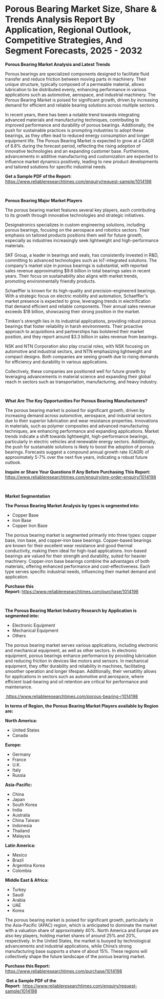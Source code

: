 <p><h1>Porous Bearing Market Size, Share & Trends Analysis Report By Application, Regional Outlook, Competitive Strategies, And Segment Forecasts, 2025 - 2032</h1></p><p><strong>Porous Bearing Market Analysis and Latest Trends</strong></p>
<p><p>Porous bearings are specialized components designed to facilitate fluid transfer and reduce friction between moving parts in machinery. Their unique structure, typically composed of a permeable material, allows lubrication to be distributed evenly, enhancing performance in various applications such as automotive, aerospace, and industrial machinery. The Porous Bearing Market is poised for significant growth, driven by increasing demand for efficient and reliable bearing solutions across multiple sectors.</p><p>In recent years, there has been a notable trend towards integrating advanced materials and manufacturing techniques, contributing to improved performance and durability of porous bearings. Additionally, the push for sustainable practices is prompting industries to adopt these bearings, as they often lead to reduced energy consumption and longer equipment life. The Porous Bearing Market is expected to grow at a CAGR of 8.8% during the forecast period, reflecting the rising adoption of innovative technologies and an expanding customer base. Furthermore, advancements in additive manufacturing and customization are expected to influence market dynamics positively, leading to new product developments and tailored solutions for specific industrial needs.</p></p>
<p><strong>Get a Sample PDF of the Report:&nbsp;</strong> <a href="https://www.reliableresearchtimes.com/enquiry/request-sample/1014198?utm_campaign=2768&utm_medium=2&utm_source=Github&utm_content=ia&utm_term=17042025&utm_id=porous-bearing">https://www.reliableresearchtimes.com/enquiry/request-sample/1014198</a></p>
<p>&nbsp;</p>
<p><strong>Porous Bearing Major Market Players</strong></p>
<p><p>The porous bearing market features several key players, each contributing to its growth through innovative technologies and strategic initiatives. </p><p>Designatronics specializes in custom engineering solutions, including porous bearings, focusing on the aerospace and robotics sectors. Their emphasis on tailored products positions them well for future growth, especially as industries increasingly seek lightweight and high-performance materials.</p><p>SKF Group, a leader in bearings and seals, has consistently invested in R&D, committing to advanced technologies such as IoT-integrated solutions. The company's market size in porous bearings is substantial, with reported sales revenue approximating $9.6 billion in total bearings sales in recent years. Their focus on sustainability also aligns with market trends, promoting environmentally friendly products.</p><p>Schaeffler is known for its high-quality and precision-engineered bearings. With a strategic focus on electric mobility and automation, Schaeffler's market presence is expected to grow, leveraging trends in electrification that demand efficient and reliable components. Their annual sales revenue exceeds $18 billion, showcasing their strong position in the market.</p><p>Timken's strength lies in its industrial applications, providing robust porous bearings that foster reliability in harsh environments. Their proactive approach to acquisitions and partnerships has bolstered their market position, and they report around $3.3 billion in sales revenue from bearings.</p><p>NSK and NTN Corporation also play crucial roles, with NSK focusing on automotive and industrial sectors, and NTN emphasizing lightweight and compact designs. Both companies are seeing growth due to rising demands for efficiency and durability in various applications.</p><p>Collectively, these companies are positioned well for future growth by leveraging advancements in material science and expanding their global reach in sectors such as transportation, manufacturing, and heavy industry.</p></p>
<p>&nbsp;</p>
<p><strong>What Are The Key Opportunities For Porous Bearing Manufacturers?</strong></p>
<p><p>The porous bearing market is poised for significant growth, driven by increasing demand across automotive, aerospace, and industrial sectors due to their superior lubrication and wear resistance properties. Innovations in materials, such as polymer composites and advanced manufacturing techniques, are enhancing performance and expanding applications. Market trends indicate a shift towards lightweight, high-performance bearings, particularly in electric vehicles and renewable energy sectors. Additionally, the push for sustainable solutions is likely to boost the adoption of porous bearings. Forecasts suggest a compound annual growth rate (CAGR) of approximately 5-7% over the next five years, indicating a robust future outlook.</p></p>
<p><strong>Inquire or Share Your Questions If Any Before Purchasing This Report:</strong> <a href="https://www.reliableresearchtimes.com/enquiry/pre-order-enquiry/1014198?utm_campaign=2768&utm_medium=2&utm_source=Github&utm_content=ia&utm_term=17042025&utm_id=porous-bearing">https://www.reliableresearchtimes.com/enquiry/pre-order-enquiry/1014198</a></p>
<p>&nbsp;</p>
<p><strong>Market Segmentation</strong></p>
<p><strong>The Porous Bearing Market Analysis by types is segmented into:</strong></p>
<p><ul><li>Copper Base</li><li>Iron Base</li><li>Copper Iron Base</li></ul></p>
<p><p>The porous bearing market is segmented primarily into three types: copper base, iron base, and copper-iron base bearings. Copper-based bearings are known for their excellent wear resistance and good thermal conductivity, making them ideal for high-load applications. Iron-based bearings are valued for their strength and durability, suited for heavier machinery. Copper-iron base bearings combine the advantages of both materials, offering enhanced performance and cost-effectiveness. Each type serves specific industrial needs, influencing their market demand and application.</p></p>
<p><strong>Purchase this Report:&nbsp;</strong><a href="https://www.reliableresearchtimes.com/purchase/1014198?utm_campaign=2768&utm_medium=2&utm_source=Github&utm_content=ia&utm_term=17042025&utm_id=porous-bearing">https://www.reliableresearchtimes.com/purchase/1014198</a></p>
<p>&nbsp;</p>
<p><strong>The Porous Bearing Market Industry Research by Application is segmented into:</strong></p>
<p><ul><li>Electronic Equipment</li><li>Mechanical Equipment</li><li>Others</li></ul></p>
<p><p>The porous bearing market serves various applications, including electronic and mechanical equipment, as well as other sectors. In electronic equipment, porous bearings enhance performance by providing lubrication and reducing friction in devices like motors and sensors. In mechanical equipment, they offer durability and reliability in machines, facilitating smoother operation and longer lifespan. Additionally, their versatility allows for applications in sectors such as automotive and aerospace, where efficient load-bearing and oil retention are critical for performance and maintenance.</p></p>
<p><a href="https://www.reliableresearchtimes.com/porous-bearing-r1014198?utm_campaign=2768&utm_medium=2&utm_source=Github&utm_content=ia&utm_term=17042025&utm_id=porous-bearing">&nbsp;https://www.reliableresearchtimes.com/porous-bearing-r1014198</a></p>
<p><strong>In terms of Region, the Porous Bearing Market Players available by Region are:</strong></p>
<p>
    <p> <strong> North America: </strong>
        <ul>
            <li>United States</li>
            <li>Canada</li>
        </ul>
        </p> 
    <p> <strong> Europe: </strong>
        <ul>
            <li>Germany</li>
            <li>France</li>
            <li>U.K.</li>
            <li>Italy</li>
            <li>Russia</li>
        </ul>
        </p> 
    <p> <strong> Asia-Pacific: </strong>
        <ul>
            <li>China</li>
            <li>Japan</li>
            <li>South Korea</li>
            <li>India</li>
            <li>Australia</li>
            <li>China Taiwan</li>
            <li>Indonesia</li>
            <li>Thailand</li>
            <li>Malaysia</li>
        </ul>
        </p> 
    <p> <strong> Latin America: </strong>
        <ul>
            <li>Mexico</li>
            <li>Brazil</li>
            <li>Argentina Korea</li>
            <li>Colombia</li>
        </ul>
        </p> 
    <p> <strong> Middle East & Africa: </strong>
        <ul>
            <li>Turkey</li>
            <li>Saudi</li>
            <li>Arabia</li>
            <li>UAE</li>
            <li>Korea</li>
        </ul>
    </p>
    </p>
<p><p>The porous bearing market is poised for significant growth, particularly in the Asia-Pacific (APAC) region, which is anticipated to dominate the market with a valuation share of approximately 40%. North America and Europe are also key players, holding market shares of around 25% and 20%, respectively. In the United States, the market is buoyed by technological advancements and industrial applications, while China’s strong manufacturing base supports a share of about 15%. These regions will collectively shape the future landscape of the porous bearing market.</p></p>
<p><strong>Purchase this Report: </strong><a href="https://www.reliableresearchtimes.com/purchase/1014198?utm_campaign=2768&utm_medium=2&utm_source=Github&utm_content=ia&utm_term=17042025&utm_id=porous-bearing">https://www.reliableresearchtimes.com/purchase/1014198</a></p>
<p>&nbsp;<strong>Get a Sample PDF of the Report:&nbsp;&nbsp;</strong><a href="https://www.reliableresearchtimes.com/enquiry/request-sample/1014198?utm_campaign=2768&utm_medium=2&utm_source=Github&utm_content=ia&utm_term=17042025&utm_id=porous-bearing">https://www.reliableresearchtimes.com/enquiry/request-sample/1014198</a></p>
<p><strong></strong></p>
<p><p></p><p></p><p></p></p>